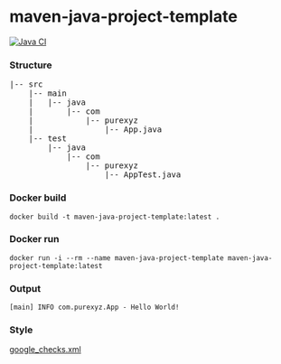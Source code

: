 # maven-java-project-template

[![Java CI](https://github.com/PureXYZ/maven-java-project-template/actions/workflows/maven.yml/badge.svg?branch=main&event=push)](https://github.com/PureXYZ/maven-java-project-template/actions/workflows/maven.yml)

### Structure
<pre>
|-- src
    |-- main
    |   |-- java
    |       |-- com
    |           |-- purexyz
    |               |-- App.java
    |-- test
        |-- java
            |-- com
                |-- purexyz
                    |-- AppTest.java
</pre>

### Docker build
```
docker build -t maven-java-project-template:latest .
```

### Docker run
```
docker run -i --rm --name maven-java-project-template maven-java-project-template:latest
```

### Output
```
[main] INFO com.purexyz.App - Hello World!
```

### Style
[google_checks.xml](https://github.com/checkstyle/checkstyle/blob/master/src/main/resources/google_checks.xml)
